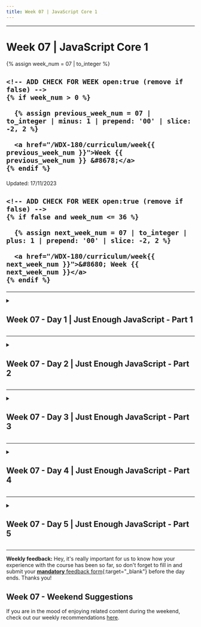 ```yaml
---
title: Week 07 | JavaScript Core 1
---
```


<hr class="mb-0">

<h1 id="{{ Week 07-JavaScript Core 1 | slugify }}">
  <span class="week-prefix">Week 07 |</span> JavaScript Core 1
</h1>

<div class="week-controls">

  {% assign week_num = 07 | to_integer %}

  <h2 class="week-controls__previous_week">

    <!-- ADD CHECK FOR WEEK open:true (remove if false) -->
    {% if week_num > 0 %}

      {% assign previous_week_num = 07 | to_integer | minus: 1 | prepend: '00' | slice: -2, 2 %}

      <a href="/WDX-180/curriculum/week{{ previous_week_num }}">Week {{ previous_week_num }} &#8678;</a>
    {% endif %}

  </h2>

  <span>Updated: 17/11/2023</span>

  <h2 class="week-controls__next_week">

    <!-- ADD CHECK FOR WEEK open:true (remove if false) -->
    {% if false and week_num <= 36 %}

      {% assign next_week_num = 07 | to_integer | plus: 1 | prepend: '00' | slice: -2, 2 %}

      <a href="/WDX-180/curriculum/week{{ next_week_num }}">&#8680; Week {{ next_week_num }}</a>
    {% endif %}

  </h2>

</div>

---

<!-- Week 07 - Day 1 | Just Enough JavaScript - Part 1 -->
<details markdown="1">
  <summary>
    <h2>
      <span class="summary-day">Week 07 - Day 1</span> | Just Enough JavaScript - Part 1</h2>
  </summary>

### Schedule

  - [Study](#study-plan-NN)
  - [Exercises](#exercises-NN)
  - [Extra Resources](#extra-resources-NN)

### Study Plan

  This Module is about learning "Just enough JavaScript" in order to understand, trace and debug the execution process of JavaScript programs and learn how to read and comprehend every single line of code that you see. That's probably the most important task, anyone learning a new language (even natural languages), must go through in order to become familiar with this new fascinating territory. 

  In order to follow the material, you will need to install and use the `study-lenses` tool. Here are the instructions:

  
  **Setting up Study Lenses (v2) on your System**
  
  1. Clone the `study-lenses` repository from this [link: https://github.com/in-tech-gration/study-lenses/](https://github.com/in-tech-gration/study-lenses/){:target="_blank"}.
  
  - `git clone git@github.com:in-tech-gration/study-lenses.git`
  
  2. Change to the `study-lenses` directory and install all dependencies:
  
  - Run: `cd study-lenses`
  
  - Then: `npm install` or `npm i` for short
  
  3. Checkout to the `lenses2` branch and run the `npm link` command to make this available globally:
  
  - `git checkout lenses2`
  
  - `npm link` 
  
  - (or if you're on a Mac/Linux, you'll perhaps need `sudo npm link`)
  
  4. Check that `study-lenses` have been successfully installed on your system by running the following command:
  
  - `lenses2 --version` or `lenses2 -v`

  **Launching Study Lenses and following the material**

  Once `lenses2` is properly installed on your system, you can go to your `WDX-180` folder and run `lenses2` with the material for this Module:

  - `cd WDX-180/`
  - `lenses2 curriculum/modules/javascript/denepo/_just-enough-javascript/`

  or just:

  - `cd WDX-180/curriculum/modules/javascript/denepo/_just-enough-javascript/`
  - `lenses2`

  Now it's time to go through the material. For this Module you will only need to go through the following sections:

  - **00-errors**
  - **01-comments-and-logs**
  - **02-primitive-values**
  - **03-operators**
  - **04-booleans**
  - **05-strings**
  - **06-undefined**

<!-- Summary -->

<!-- Exercises -->

### Extra Resources

  _(Nothing here yet. Feel free to contribute if you've found some useful resources.)_

<!-- Sources and Attributions -->
  
</details>

<hr class="mt-1">

<!-- Week 07 - Day 2 | Just Enough JavaScript - Part 2 -->
<details markdown="1">
  <summary>
    <h2>
      <span class="summary-day">Week 07 - Day 2</span> | Just Enough JavaScript - Part 2</h2>
  </summary>

### Schedule

  - [Study](#study-plan-NN)
  - [Exercises](#exercises-NN)
  - [Extra Resources](#extra-resources-NN)

### Study Plan

  `cd study-lenses`
  `git checkout lenses2`
  `npm link` or `sudo npm link`

  `lenses2 curriculum/modules/javascript/denepo/_just-enough-javascript/`

  Go through:

  - 07-
  - ...
  - 08-

<!-- Summary -->

<!-- Exercises -->

### Extra Resources

  _(Nothing here yet. Feel free to contribute if you've found some useful resources.)_

<!-- Sources and Attributions -->
  
</details>

<hr class="mt-1">

<!-- Week 07 - Day 3 | Just Enough JavaScript - Part 3 -->
<details markdown="1">
  <summary>
    <h2>
      <span class="summary-day">Week 07 - Day 3</span> | Just Enough JavaScript - Part 3</h2>
  </summary>

### Schedule

  - [Study](#study-plan-NN)
  - [Exercises](#exercises-NN)
  - [Extra Resources](#extra-resources-NN)

### Study Plan

  `cd study-lenses`
  `git checkout lenses2`
  `npm link` or `sudo npm link`

  `lenses2 curriculum/modules/javascript/denepo/_just-enough-javascript/`

  Go through:

  - 09-
  - ...
  - 12-

<!-- Summary -->

<!-- Exercises -->

### Extra Resources

  _(Nothing here yet. Feel free to contribute if you've found some useful resources.)_

<!-- Sources and Attributions -->
  
</details>

<hr class="mt-1">

<!-- Week 07 - Day 4 | Just Enough JavaScript - Part 4 -->
<details markdown="1">
  <summary>
    <h2>
      <span class="summary-day">Week 07 - Day 4</span> | Just Enough JavaScript - Part 4</h2>
  </summary>

### Schedule

  - [Study](#study-plan-NN)
  - [Exercises](#exercises-NN)
  - [Extra Resources](#extra-resources-NN)

### Study Plan

  `cd study-lenses`
  `git checkout lenses2`
  `npm link` or `sudo npm link`

  `lenses2 curriculum/modules/javascript/denepo/_just-enough-javascript/`

  Go through:

  - 13-
  - ...
  - 14-

<!-- Summary -->

<!-- Exercises -->

### Extra Resources

  _(Nothing here yet. Feel free to contribute if you've found some useful resources.)_

<!-- Sources and Attributions -->
  
</details>

<hr class="mt-1">

<!-- Week 07 - Day 5 | Just Enough JavaScript - Part 5 -->
<details markdown="1">
  <summary>
    <h2>
      <span class="summary-day">Week 07 - Day 5</span> | Just Enough JavaScript - Part 5</h2>
  </summary>

### Schedule

  - [Study](#study-plan-NN)
  - [Exercises](#exercises-NN)
  - [Extra Resources](#extra-resources-NN)

### Study Plan

  `cd study-lenses`
  `git checkout lenses2`
  `npm link` or `sudo npm link`

  `lenses2 curriculum/modules/javascript/denepo/_just-enough-javascript/`

  Go through:

  - 15-
  - ...
  - 17-

<!-- Summary -->

<!-- Exercises -->

### Extra Resources

  _(Nothing here yet. Feel free to contribute if you've found some useful resources.)_

<!-- Sources and Attributions -->
  
</details>


<hr class="mt-1">

**Weekly feedback:** Hey, it's really important for us to know how your experience with the course has been so far, so don't forget to fill in and submit your [**mandatory** feedback form](https://forms.gle/S6Zg3bbS2uuwsSZF9){:target="_blank"} before the day ends. Thanks you!

## Week 07 - Weekend Suggestions

If you are in the mood of enjoying related content during the weekend, check out our weekly recommendations [here](WEEKEND.md).